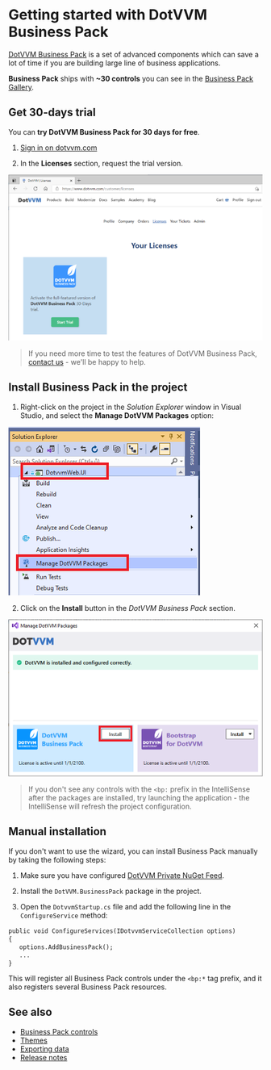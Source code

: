 # Getting started with DotVVM Business Pack

[DotVVM Business Pack](/products/dotvvm-business-pack) is a set of advanced components which can save a lot of time if you are building large line of business applications.

**Business Pack** ships with **~30 controls** you can see in the [Business Pack Gallery](https://www.dotvvm.com/gallery/business-pack/AutoComplete).

## Get 30-days trial

You can **try DotVVM Business Pack for 30 days for free**.

1. [Sign in on dotvvm.com](https://www.dotvvm.com/login)

2. In the **Licenses** section, request the trial version.

![Get trial of DotVVM Business Pack](getting-started_img1.png)

> If you need more time to test the features of DotVVM Business Pack, [contact us](https://www.dotvvm.com/support/contact-us) - we'll be happy to help.

## Install Business Pack in the project

1. Right-click on the project in the _Solution Explorer_ window in Visual Studio, and select the **Manage DotVVM Packages** option:

![Manage DotVVM packages](getting-started_img2.png)

2. Click on the **Install** button in the _DotVVM Business Pack_ section.

![Install DotVVM Business Pack in the project](getting-started_img3.png)

> If you don't see any controls with the `<bp:` prefix in the IntelliSense after the packages are installed, try launching the application - the IntelliSense will refresh the project configuration.

## Manual installation

If you don't want to use the wizard, you can install Business Pack manually by taking the following steps:

1. Make sure you have configured [DotVVM Private NuGet Feed](~/pages/dotvvm-for-visual-studio/dotvvm-private-nuget-feed).

2. Install the `DotVVM.BusinessPack` package in the project.

2. Open the `DotvvmStartup.cs` file and add the following line in the `ConfigureService` method:

```CSHARP
public void ConfigureServices(IDotvvmServiceCollection options)
{
   options.AddBusinessPack();
   ...
}
``` 

This will register all Business Pack controls under the `<bp:*` tag prefix, and it also registers several Business Pack resources. 

## See also

* [Business Pack controls](~/controls/businesspack/Alert)
* [Themes](themes/overview)
* [Exporting data](exporting-data)
* [Release notes](release-notes)
